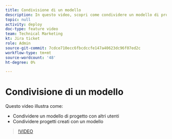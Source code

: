 ```yaml
---
title: Condivisione di un modello
description: In questo video, scopri come condividere un modello di progetto con altri utenti e condividere progetti creati con un modello.
topic: null
activity: deploy
doc-type: feature video
team: Technical Marketing
kt: Jira ticket
role: Admin
source-git-commit: 7cdce710ecc6fbcdccfe147a40623dc96f07ed2c
workflow-type: tm+mt
source-wordcount: '48'
ht-degree: 0%

---
```


# Condivisione di un modello

Questo video illustra come:

* Condividere un modello di progetto con altri utenti
* Condividere progetti creati con un modello

>[!VIDEO](https://video.tv.adobe.com/v/335211/?quality=12)
